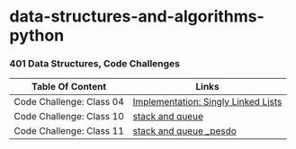 # data-structures-and-algorithms-python

### 401 Data Structures, Code Challenges

| Table Of Content                               | Links                                       |
| ---------------------------------------------- | ------------------------------------------- |
| Code Challenge: Class 04 | [Implementation: Singly Linked Lists](data_structures/linked_list/README.md)
| Code Challenge: Class 10| [stack and queue](data_structures/stack-and-queue/README.md)
| Code Challenge: Class 11| [stack and queue _pesdo](data_structures/stack-and-queue/README.md)